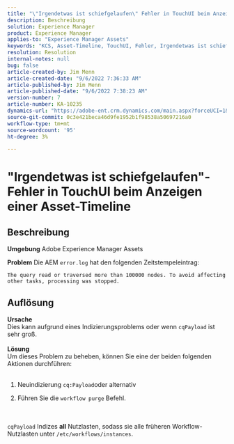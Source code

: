 ```yaml
---
title: "\"Irgendetwas ist schiefgelaufen\" Fehler in TouchUI beim Anzeigen einer Asset-Timeline"
description: Beschreibung
solution: Experience Manager
product: Experience Manager
applies-to: "Experience Manager Assets"
keywords: "KCS, Asset-Timeline, TouchUI, Fehler, Irgendetwas ist schiefgelaufen, AEM, Adobe Experience Manager, 6.3"
resolution: Resolution
internal-notes: null
bug: false
article-created-by: Jim Menn
article-created-date: "9/6/2022 7:36:33 AM"
article-published-by: Jim Menn
article-published-date: "9/6/2022 7:38:23 AM"
version-number: 7
article-number: KA-10235
dynamics-url: "https://adobe-ent.crm.dynamics.com/main.aspx?forceUCI=1&pagetype=entityrecord&etn=knowledgearticle&id=8dbc5d9e-b62d-ed11-9db1-0022480866ad"
source-git-commit: 0c3e421beca46d9fe1952b1f98538a50697216a0
workflow-type: tm+mt
source-wordcount: '95'
ht-degree: 3%

---
```


# &quot;Irgendetwas ist schiefgelaufen&quot;-Fehler in TouchUI beim Anzeigen einer Asset-Timeline

## Beschreibung


<b>Umgebung</b>
Adobe Experience Manager Assets

<b>Problem</b>
Die AEM `error.log` hat den folgenden Zeitstempeleintrag:


```
The query read or traversed more than 100000 nodes. To avoid affecting other tasks, processing was stopped.
```



## Auflösung

<b>Ursache</b><br>Dies kann aufgrund eines Indizierungsproblems oder wenn `cqPayload` ist sehr groß. <br> <br><b>Lösung</b><br>Um dieses Problem zu beheben, können Sie eine der beiden folgenden Aktionen durchführen: <br> <br>
1. Neuindizierung `cq:Payload`oder alternativ


2. Führen Sie die `workflow purge` Befehl.

<br> <br>`cqPayload` Indizes <b>all</b> Nutzlasten, sodass sie alle früheren Workflow-Nutzlasten unter `/etc/workflows/instances`.
